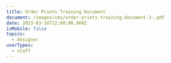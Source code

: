 ```yaml
---
title: Order Prints Training Document
document: /images/cms/order-prints-training-document-3-.pdf
date: 2023-03-16T12:00:00.000Z
isMobile: false
topics:
  - designer
userTypes:
  - staff
---
```

